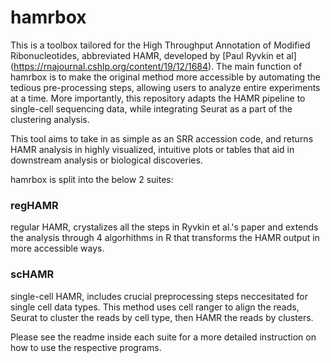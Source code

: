 # hamrbox
This is a toolbox tailored for the High Throughput Annotation of Modified Ribonucleotides, abbreviated HAMR, developed by [Paul Ryvkin et al] (https://rnajournal.cshlp.org/content/19/12/1684).
The main function of hamrbox is to make the original method more accessible by automating the tedious pre-processing steps, allowing 
users to analyze entire experiments at a time. More importantly, this repository adapts the HAMR pipeline to single-cell sequencing data, 
while integrating Seurat as a part of the clustering analysis. 

This tool aims to take in as simple as an SRR accession code, and returns HAMR analysis in highly visualized, intuitive plots or tables that aid in downstream analysis or biological discoveries. 

hamrbox is split into the below 2 suites: 
### regHAMR
regular HAMR, crystalizes all the steps in Ryvkin et al.'s paper and extends the analysis through 4 algorhithms in R
that transforms the HAMR output in more accessible ways.

### scHAMR
single-cell HAMR, includes crucial preprocessing steps neccesitated for single cell data types. This method uses cell ranger
to align the reads, Seurat to cluster the reads by cell type, then HAMR the reads by clusters. 

Please see the readme inside each suite for a more detailed instruction on how to use the respective programs. 
